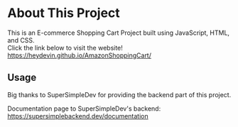 # About This Project
This is an E-commerce Shopping Cart Project built using JavaScript, HTML, and CSS. <br />
Click the link below to visit the website! <br />
https://heydevin.github.io/AmazonShoppingCart/

## Usage
Big thanks to SuperSimpleDev for providing the backend part of this project.

Documentation page to SuperSimpleDev's backend:
https://supersimplebackend.dev/documentation
